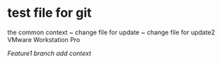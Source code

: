 # test file for git
 the common context
 ~ change file for update
 ~ change file for update2 
VMware Workstation Pro

*Feature1 branch add context*